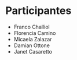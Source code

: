 # Participantes 
- Franco Challiol 
- Florencia Camino
- Micaela Zalazar
- Damian Ottone
- Janet Casaretto
